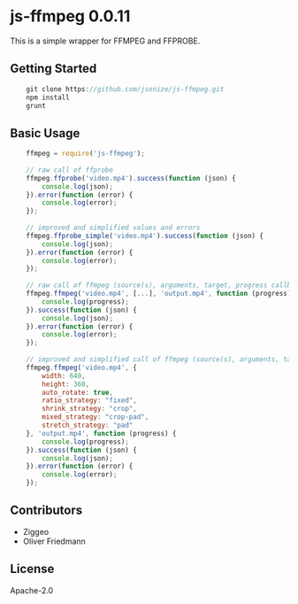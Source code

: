 # js-ffmpeg 0.0.11

This is a simple wrapper for FFMPEG and FFPROBE.


## Getting Started


```javascript
	git clone https://github.com/jsonize/js-ffmpeg.git
	npm install
	grunt
```



## Basic Usage


```javascript
	ffmpeg = require('js-ffmpeg');
	
	// raw call of ffprobe
	ffmpeg.ffprobe('video.mp4').success(function (json) {
		console.log(json);
	}).error(function (error) {
		console.log(error);
	});
	
	// improved and simplified values and errors
	ffmpeg.ffprobe_simple('video.mp4').success(function (json) {
		console.log(json);
	}).error(function (error) {
		console.log(error);
	});
	
	// raw call of ffmpeg (source(s), arguments, target, progress callback)
	ffmpeg.ffmpeg('video.mp4', [...], 'output.mp4', function (progress) {
		console.log(progress);
	}).success(function (json) {
		console.log(json);
	}).error(function (error) {
		console.log(error);
	});
	
	// improved and simplified call of ffmpeg (source(s), arguments, target, progress callback)
	ffmpeg.ffmpeg('video.mp4', {
		width: 640,
		height: 360,
		auto_rotate: true,
		ratio_strategy: "fixed",
		shrink_strategy: "crop",
		mixed_strategy: "crop-pad",
		stretch_strategy: "pad"
	}, 'output.mp4', function (progress) {
		console.log(progress);
	}).success(function (json) {
		console.log(json);
	}).error(function (error) {
		console.log(error);
	});
```


## Contributors

- Ziggeo
- Oliver Friedmann


## License

Apache-2.0

